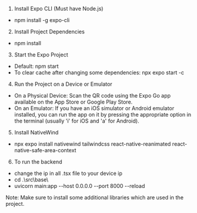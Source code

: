 1. Install Expo CLI (Must have Node.js)
- npm install -g expo-cli

2. Install Project Dependencies
- npm install

3. Start the Expo Project
- Default: npm start
- To clear cache after changing some dependencies: npx expo start -c

4. Run the Project on a Device or Emulator
- On a Physical Device: Scan the QR code using the Expo Go app available on the App Store or Google Play Store.
- On an Emulator: If you have an iOS simulator or Android emulator installed, you can run the app on it by pressing the appropriate option in the terminal (usually 'i' for iOS and 'a' for Android).

5. Install NativeWind
- npx expo install nativewind tailwindcss react-native-reanimated react-native-safe-area-context 

6. To run the backend
- change the ip in all .tsx file to your device ip 
- cd .\src\base\
- uvicorn main:app --host 0.0.0.0 --port 8000 --reload

Note: Make sure to install some additional libraries which are used in the project.